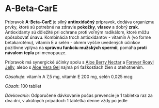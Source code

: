 A-Beta-CarE
===========

Prípravok **A-Beta-CarE** je silný **antioxidačný** prípravok, dodáva organizmu
prvky, ktoré sú potrebné na zdravie **pokožky**, **vlasov** a dobrý **zrak**.
Antioxidanty sú dôležité pri ochrane proti voľným radikálom, ktoré môžu
spôsobovať únavu. Kombinácia troch antioxidantov - vitamín A (vo forme
betakaroténu), vitamín E a selén - okrem vyššie uvedených účinkov pozitívne
vplýva na **správnu funkciu mužských spermii**, pomáha **proti návalom tepla**
pri menopauze.

Prípravok má synergické účinky spolu s [Aloe Berry
Nectar](/pripravky-pre-zdravu-vyzivu-flp/aloe-berry-nectar) a [Forever Roayl
Jelly](/pripravky-pre-zdravu-vyzivu-flp/forever-royal-jelly), alebo s [Aloe Vera
Gel](/pripravky-pre-zdravu-vyzivu-flp/aloe-vera-gel) najmä pri ťažkostiach žien
s otehotnením.

*Obsahuje*: vitamín A 7,5 mg, vitamín E 200 mg, selén 0,025 mcg

*Obsah*: 100 tabliet

*Dávkovanie*: Odporučené dávkovanie počas prevencie je 1 tabletka raz za dva
dni, v akútnych prípadoch 1 tabletka denne vždy po jedle

